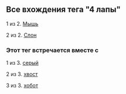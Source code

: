 ## Все вхождения тега "4 лапы"


1 из 2. [Мышь](./2020-07-06_mouse.md)

2 из 2. [Слон](./2020-07-06_elephant.md)



### Этот тег встречается вместе с


1 из 3. [серый](./meta_seryy.md)

2 из 3. [хвост](./meta_hvost.md)

3 из 3. [хобот](./meta_hobot.md)

